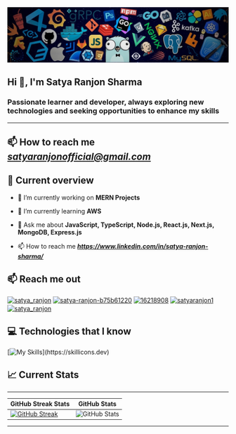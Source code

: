 <img src="./assets/banner.jpeg" />

## Hi 👋, I'm Satya Ranjon Sharma

### Passionate learner and developer, always exploring new technologies and seeking opportunities to enhance my skills

---

## 📫 How to reach me **_<satyaranjonofficial@gmail.com>_**

## :eyes: Current overview

- 🔭 I’m currently working on **MERN Projects**

- 🌱 I’m currently learning **AWS**

- 💬 Ask me about **JavaScript, TypeScript, Node.js, React.js, Next.js, MongoDB, Express.js**

- 📫 How to reach me **_<https://www.linkedin.com/in/satya-ranjon-sharma/>_**

## :mailbox: Reach me out

<a href="https://twitter.com/satya_ranjon" target="blank"><img align="center" src="https://raw.githubusercontent.com/rahuldkjain/github-profile-readme-generator/master/src/images/icons/Social/twitter.svg" alt="satya_ranjon" height="30" width="40" /></a>
<a href="https://www.linkedin.com/in/satya-ranjon-sharma/" target="blank"><img align="center" src="https://raw.githubusercontent.com/rahuldkjain/github-profile-readme-generator/master/src/images/icons/Social/linked-in-alt.svg" alt="satya-ranjon-b75b61220" height="30" width="40" /></a>
<a href="https://stackoverflow.com/users/16218908" target="blank"><img align="center" src="https://raw.githubusercontent.com/rahuldkjain/github-profile-readme-generator/master/src/images/icons/Social/stack-overflow.svg" alt="16218908" height="30" width="40" /></a>
<a href="https://fb.com/satyaranjonsharma" target="blank"><img align="center" src="https://raw.githubusercontent.com/rahuldkjain/github-profile-readme-generator/master/src/images/icons/Social/facebook.svg" alt="satyaranjon1" height="30" width="40" /></a>
<a href="https://instagram.com/satya_ranjon" target="blank"><img align="center" src="https://raw.githubusercontent.com/rahuldkjain/github-profile-readme-generator/master/src/images/icons/Social/instagram.svg" alt="satya_ranjon" height="30" width="40" /></a>

</p>

## :computer: Technologies that I know

[![My Skills](https://skillicons.dev/icons?i=js,ts,react,nextjs,tailwind,mui,firebase,mongodb,mysql,express,nodejs,html,css,bootstrap,figma,)](https://skillicons.dev)
## :chart_with_upwards_trend: Current Stats

---

| GitHub Streak Stats                                                                         | GitHub Stats                                                                                                              |
| ------------------------------------------------------------------------------------------- | ------------------------------------------------------------------------------------------------------------------------- |
| [![GitHub Streak](https://streak-stats.demolab.com?user=satya-ranjon)](https://git.io/streak-stats) | ![GitHub Stats](https://github-readme-stats.vercel.app/api/top-langs/?username=satya-ranjon&layout=compact&langs_count=8) |

---
